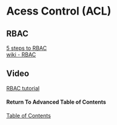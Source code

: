 # Acess Control (ACL)

## RBAC

[5 steps to RBAC](https://www.csoonline.com/article/3060780/security/5-steps-to-simple-role-based-access-control.html)<br>
[wiki - RBAC](https://en.wikipedia.org/wiki/Role-based_access_control)<br>

## Video

[RBAC tutorial](https://www.youtube.com/watch?v=C4NP8Eon3cA)<br>

#### Return To Advanced Table of Contents
[Table of Contents](https://github.com/TraceDugar/reading-notes/blob/main/401/toc.md)<br>
